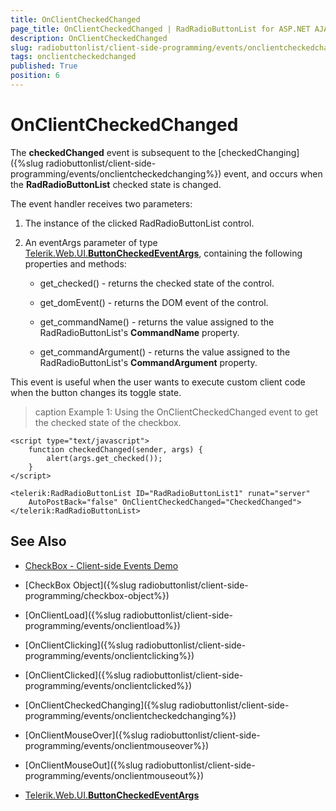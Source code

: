 ```yaml
---
title: OnClientCheckedChanged
page_title: OnClientCheckedChanged | RadRadioButtonList for ASP.NET AJAX Documentation
description: OnClientCheckedChanged
slug: radiobuttonlist/client-side-programming/events/onclientcheckedchanged
tags: onclientcheckedchanged
published: True
position: 6
---
```


# OnClientCheckedChanged

The **checkedChanged** event is subsequent to the [checkedChanging]({%slug radiobuttonlist/client-side-programming/events/onclientcheckedchanging%}) event, and occurs when the **RadRadioButtonList** checked state is changed.

The event handler receives two parameters:

1. The instance of the clicked RadRadioButtonList control.

1. An eventArgs parameter of type [Telerik.Web.UI.**ButtonCheckedEventArgs**](http://docs.telerik.com/devtools/aspnet-ajax/api/client/args/Telerik.Web.UI.ButtonCheckedEventArgs), containing the following properties and methods:

	* get_checked() - returns the checked state of the control.

	* get_domEvent() - returns the DOM event of the control.

	* get_commandName() - returns the value assigned to the RadRadioButtonList's **CommandName** property.

	* get_commandArgument() - returns the value assigned to the RadRadioButtonList's **CommandArgument** property.

This event is useful when the user wants to execute custom client code when the button changes its toggle state. 

>caption Example 1: Using the OnClientCheckedChanged event to get the checked state of the checkbox.

````ASP.NET
<script type="text/javascript">
    function checkedChanged(sender, args) {
        alert(args.get_checked());
    }
</script>

<telerik:RadRadioButtonList ID="RadRadioButtonList1" runat="server"
    AutoPostBack="false" OnClientCheckedChanged="CheckedChanged">
</telerik:RadRadioButtonList>
````

## See Also

 * [CheckBox - Client-side Events Demo](http://demos.telerik.com/aspnet-ajax/checkbox/client-side-api/client-side-events/defaultcs.aspx)

 * [CheckBox Object]({%slug radiobuttonlist/client-side-programming/checkbox-object%})
 
 * [OnClientLoad]({%slug radiobuttonlist/client-side-programming/events/onclientload%})
 
 * [OnClientClicking]({%slug radiobuttonlist/client-side-programming/events/onclientclicking%})
 
 * [OnClientClicked]({%slug radiobuttonlist/client-side-programming/events/onclientclicked%})
 
 * [OnClientCheckedChanging]({%slug radiobuttonlist/client-side-programming/events/onclientcheckedchanging%})
 
 * [OnClientMouseOver]({%slug radiobuttonlist/client-side-programming/events/onclientmouseover%})
 
 * [OnClientMouseOut]({%slug radiobuttonlist/client-side-programming/events/onclientmouseout%})
 
 * [Telerik.Web.UI.**ButtonCheckedEventArgs**](http://docs.telerik.com/devtools/aspnet-ajax/api/client/args/Telerik.Web.UI.ButtonCheckedEventArgs)
